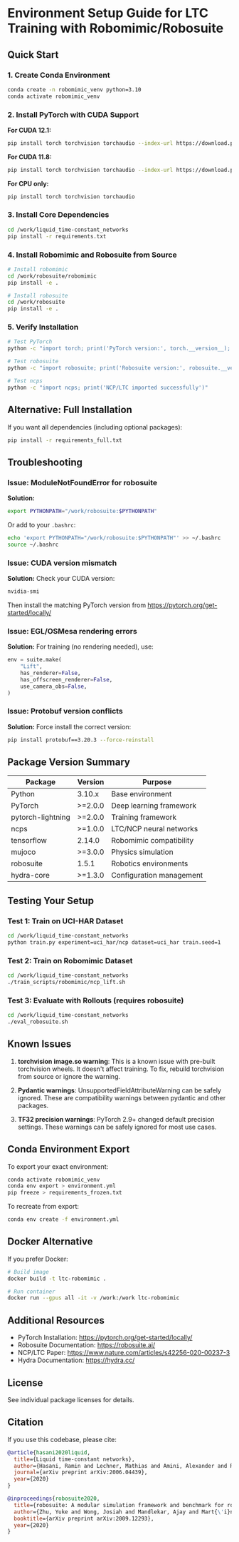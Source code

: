 # Environment Setup Guide for LTC Training with Robomimic/Robosuite

## Quick Start

### 1. Create Conda Environment

```bash
conda create -n robomimic_venv python=3.10
conda activate robomimic_venv
```

### 2. Install PyTorch with CUDA Support

**For CUDA 12.1:**
```bash
pip install torch torchvision torchaudio --index-url https://download.pytorch.org/whl/cu121
```

**For CUDA 11.8:**
```bash
pip install torch torchvision torchaudio --index-url https://download.pytorch.org/whl/cu118
```

**For CPU only:**
```bash
pip install torch torchvision torchaudio
```

### 3. Install Core Dependencies

```bash
cd /work/liquid_time-constant_networks
pip install -r requirements.txt
```

### 4. Install Robomimic and Robosuite from Source

```bash
# Install robomimic
cd /work/robosuite/robomimic
pip install -e .

# Install robosuite
cd /work/robosuite
pip install -e .
```

### 5. Verify Installation

```bash
# Test PyTorch
python -c "import torch; print('PyTorch version:', torch.__version__); print('CUDA available:', torch.cuda.is_available())"

# Test robosuite
python -c "import robosuite; print('Robosuite version:', robosuite.__version__)"

# Test ncps
python -c "import ncps; print('NCP/LTC imported successfully')"
```

## Alternative: Full Installation

If you want all dependencies (including optional packages):

```bash
pip install -r requirements_full.txt
```

## Troubleshooting

### Issue: ModuleNotFoundError for robosuite

**Solution:**
```bash
export PYTHONPATH="/work/robosuite:$PYTHONPATH"
```

Or add to your `.bashrc`:
```bash
echo 'export PYTHONPATH="/work/robosuite:$PYTHONPATH"' >> ~/.bashrc
source ~/.bashrc
```

### Issue: CUDA version mismatch

**Solution:**
Check your CUDA version:
```bash
nvidia-smi
```

Then install the matching PyTorch version from https://pytorch.org/get-started/locally/

### Issue: EGL/OSMesa rendering errors

**Solution:**
For training (no rendering needed), use:
```python
env = suite.make(
    "Lift",
    has_renderer=False,
    has_offscreen_renderer=False,
    use_camera_obs=False,
)
```

### Issue: Protobuf version conflicts

**Solution:**
Force install the correct version:
```bash
pip install protobuf==3.20.3 --force-reinstall
```

## Package Version Summary

| Package | Version | Purpose |
|---------|---------|---------|
| Python | 3.10.x | Base environment |
| PyTorch | >=2.0.0 | Deep learning framework |
| pytorch-lightning | >=2.0.0 | Training framework |
| ncps | >=1.0.0 | LTC/NCP neural networks |
| tensorflow | 2.14.0 | Robomimic compatibility |
| mujoco | >=3.0.0 | Physics simulation |
| robosuite | 1.5.1 | Robotics environments |
| hydra-core | >=1.3.0 | Configuration management |

## Testing Your Setup

### Test 1: Train on UCI-HAR Dataset

```bash
cd /work/liquid_time-constant_networks
python train.py experiment=uci_har/ncp dataset=uci_har train.seed=1
```

### Test 2: Train on Robomimic Dataset

```bash
cd /work/liquid_time-constant_networks
./train_scripts/robomimic/ncp_lift.sh
```

### Test 3: Evaluate with Rollouts (requires robosuite)

```bash
cd /work/liquid_time-constant_networks
./eval_robosuite.sh
```

## Known Issues

1. **torchvision image.so warning**: This is a known issue with pre-built torchvision wheels. It doesn't affect training. To fix, rebuild torchvision from source or ignore the warning.

2. **Pydantic warnings**: UnsupportedFieldAttributeWarning can be safely ignored. These are compatibility warnings between pydantic and other packages.

3. **TF32 precision warnings**: PyTorch 2.9+ changed default precision settings. These warnings can be safely ignored for most use cases.

## Conda Environment Export

To export your exact environment:

```bash
conda activate robomimic_venv
conda env export > environment.yml
pip freeze > requirements_frozen.txt
```

To recreate from export:

```bash
conda env create -f environment.yml
```

## Docker Alternative

If you prefer Docker:

```bash
# Build image
docker build -t ltc-robomimic .

# Run container
docker run --gpus all -it -v /work:/work ltc-robomimic
```

## Additional Resources

- PyTorch Installation: https://pytorch.org/get-started/locally/
- Robosuite Documentation: https://robosuite.ai/
- NCP/LTC Paper: https://www.nature.com/articles/s42256-020-00237-3
- Hydra Documentation: https://hydra.cc/

## License

See individual package licenses for details.

## Citation

If you use this codebase, please cite:

```bibtex
@article{hasani2020liquid,
  title={Liquid time-constant networks},
  author={Hasani, Ramin and Lechner, Mathias and Amini, Alexander and Rus, Daniela and Grosu, Radu},
  journal={arXiv preprint arXiv:2006.04439},
  year={2020}
}

@inproceedings{robosuite2020,
  title={robosuite: A modular simulation framework and benchmark for robot learning},
  author={Zhu, Yuke and Wong, Josiah and Mandlekar, Ajay and Mart{\'i}n-Mart{\'i}n, Roberto and Joshi, Abhishek and Nasiriany, Soroush and Zhu, Yifeng},
  booktitle={arXiv preprint arXiv:2009.12293},
  year={2020}
}
```
